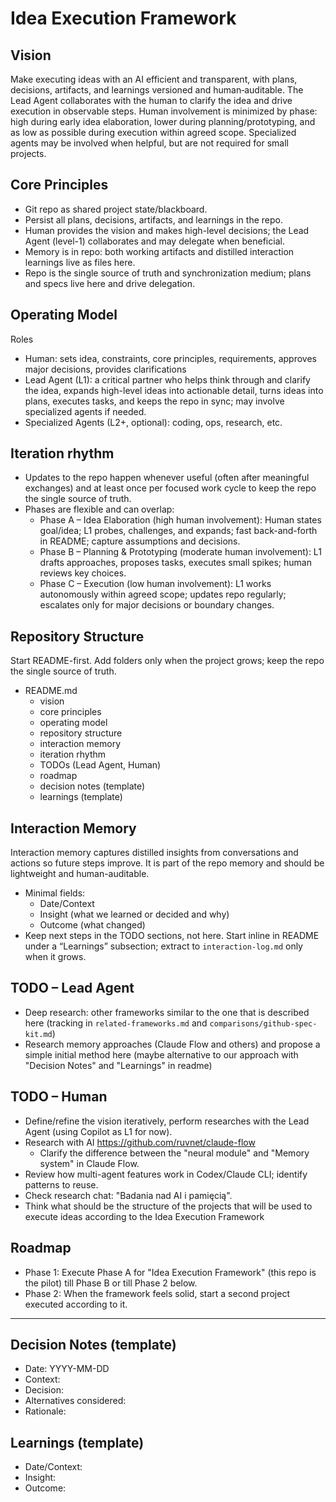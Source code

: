 # Idea Execution Framework

## Vision
Make executing ideas with an AI efficient and transparent, with plans, decisions, artifacts, and learnings versioned and human‑auditable. The Lead Agent collaborates with the human to clarify the idea and drive execution in observable steps. Human involvement is minimized by phase: high during early idea elaboration, lower during planning/prototyping, and as low as possible during execution within agreed scope. Specialized agents may be involved when helpful, but are not required for small projects.

## Core Principles
- Git repo as shared project state/blackboard.
- Persist all plans, decisions, artifacts, and learnings in the repo.
- Human provides the vision and makes high-level decisions; the Lead Agent (level-1) collaborates and may delegate when beneficial.
- Memory is in repo: both working artifacts and distilled interaction learnings live as files here.
- Repo is the single source of truth and synchronization medium; plans and specs live here and drive delegation.

## Operating Model
Roles
- Human: sets idea, constraints, core principles, requirements, approves major decisions, provides clarifications
- Lead Agent (L1): a critical partner who helps think through and clarify the idea, expands high-level ideas into actionable detail, turns ideas into plans, executes tasks, and keeps the repo in sync; may involve specialized agents if needed.
- Specialized Agents (L2+, optional): coding, ops, research, etc.

## Iteration rhythm
- Updates to the repo happen whenever useful (often after meaningful exchanges) and at least once per focused work cycle to keep the repo the single source of truth.
- Phases are flexible and can overlap:
	- Phase A – Idea Elaboration (high human involvement): Human states goal/idea; L1 probes, challenges, and expands; fast back-and-forth in README; capture assumptions and decisions.
    - Phase B – Planning & Prototyping (moderate human involvement): L1 drafts approaches, proposes tasks, executes small spikes; human reviews key choices.
    - Phase C – Execution (low human involvement): L1 works autonomously within agreed scope; updates repo regularly; escalates only for major decisions or boundary changes.

## Repository Structure
Start README-first. Add folders only when the project grows; keep the repo the single source of truth.

- README.md
	- vision
	- core principles
	- operating model
	- repository structure
	- interaction memory
	- iteration rhythm
	- TODOs (Lead Agent, Human)
	- roadmap
	- decision notes (template)
	- learnings (template)

## Interaction Memory
Interaction memory captures distilled insights from conversations and actions so future steps improve. It is part of the repo memory and should be lightweight and human-auditable.
- Minimal fields:
	- Date/Context
	- Insight (what we learned or decided and why)
	- Outcome (what changed)
- Keep next steps in the TODO sections, not here. Start inline in README under a “Learnings” subsection; extract to `interaction-log.md` only when it grows.

## TODO – Lead Agent
- Deep research: other frameworks similar to the one that is described here (tracking in `related-frameworks.md` and `comparisons/github-spec-kit.md`)
- Research memory approaches (Claude Flow and others) and propose a simple initial method here (maybe alternative to our approach with "Decision Notes" and "Learnings" in readme)

## TODO – Human
- Define/refine the vision iteratively, perform researches with the Lead Agent (using Copilot as L1 for now).
- Research with AI https://github.com/ruvnet/claude-flow
    - Clarify the difference between the "neural module" and "Memory system" in Claude Flow.
- Review how multi-agent features work in Codex/Claude CLI; identify patterns to reuse.
- Check research chat: "Badania nad AI i pamięcią".
- Think what should be the structure of the projects that will be used to execute ideas according to the Idea Execution Framework

## Roadmap
- Phase 1: Execute Phase A for "Idea Execution Framework" (this repo is the pilot) till Phase B or till Phase 2 below.
- Phase 2: When the framework feels solid, start a second project executed according to it.

---

## Decision Notes (template)
- Date: YYYY-MM-DD
- Context:
- Decision:
- Alternatives considered:
- Rationale:

## Learnings (template)
- Date/Context:
- Insight:
- Outcome: